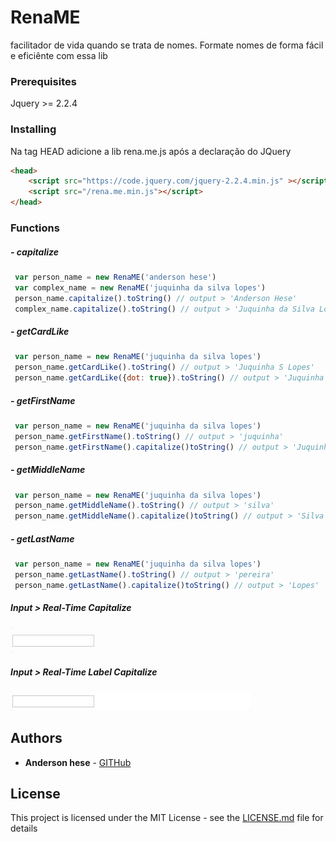 # RenaME

facilitador de vida quando se trata de nomes.
Formate nomes de forma fácil e eficiênte com essa lib 

### Prerequisites

Jquery >= 2.2.4

### Installing

Na tag HEAD adicione a lib rena.me.js após a declaração do JQuery
```html
<head>
    <script src="https://code.jquery.com/jquery-2.2.4.min.js" ></script>
    <script src="/rena.me.min.js"></script>
</head>
```

### Functions

##### - capitalize
```javascript
 var person_name = new RenaME('anderson hese')
 var complex_name = new RenaME('juquinha da silva lopes')
 person_name.capitalize().toString() // output > 'Anderson Hese'
 complex_name.capitalize().toString() // output > 'Juquinha da Silva Lopes'
```

##### - getCardLike
```javascript
 var person_name = new RenaME('juquinha da silva lopes')
 person_name.getCardLike().toString() // output > 'Juquinha S Lopes'
 person_name.getCardLike({dot: true}).toString() // output > 'Juquinha S. Lopes'
```

##### - getFirstName
```javascript
 var person_name = new RenaME('juquinha da silva lopes')
 person_name.getFirstName().toString() // output > 'juquinha'
 person_name.getFirstName().capitalize()toString() // output > 'Juquinha'
```

##### - getMiddleName
```javascript
 var person_name = new RenaME('juquinha da silva lopes')
 person_name.getMiddleName().toString() // output > 'silva'
 person_name.getMiddleName().capitalize()toString() // output > 'Silva'
```

##### - getLastName
```javascript
 var person_name = new RenaME('juquinha da silva lopes')
 person_name.getLastName().toString() // output > 'pereira'
 person_name.getLastName().capitalize()toString() // output > 'Lopes'
```

##### Input > Real-Time Capitalize
![Screen](item-1.gif)

##### Input > Real-Time Label Capitalize
![Screen](item-2.gif)

## Authors

* **Anderson hese**  - [GITHub](https://github.com/andersonhese)

## License

This project is licensed under the MIT License - see the [LICENSE.md](LICENSE.md) file for details
